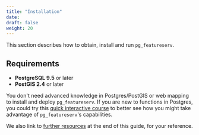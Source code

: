```yaml
---
title: "Installation"
date:
draft: false
weight: 20
---
```


This section describes how to obtain, install and run `pg_featureserv`.

## Requirements

* **PostgreSQL 9.5** or later
* **PostGIS 2.4** or later

You don't need advanced knowledge in Postgres/PostGIS or web mapping to install and deploy `pg_featureserv`. If you are new to functions in Postgres, you could try this [quick interactive course](https://learn.crunchydata.com/postgresql-devel/courses/beyond-basics/basicfunctions/) to better see how you might take advantage of `pg_featureserv`'s capabilities.

We also link to [further resources](/learn-more/) at the end of this guide, for your reference.
